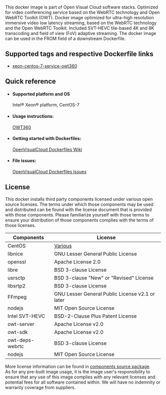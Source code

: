 This docker image is part of Open Visual Cloud software stacks. Optimized for video conferencing service based on the WebRTC technology and Open WebRTC Toolkit (OWT). Docker image optimized for ultra-high resolution immersive video low latency streaming, based on the WebRTC technology and the Open WebRTC Toolkit. Included SVT-HEVC tile-based 4K and 8K transcoding and field of view (FoV) adaptive streaming. The docker image can be used in the FROM field of a downstream Dockerfile. 

## Supported tags and respective Dockerfile links
 - [xeon-centos-7-service-owt360](https://github.com/OpenVisualCloud/Dockerfiles/blob/master/Xeon/centos-7/service/owt360/Dockerfile)

## Quick reference
- #### Supported platform and OS
  Intel&reg; Xeon&reg; platform, CentOS-7

- #### Usage instructions:
  [OWT360](https://github.com/OpenVisualCloud/Dockerfiles/blob/master/doc/owt360.md)	


- #### Getting started with Dockerfiles:
  [OpenVisualCloud Dockerfiles Wiki](https://github.com/OpenVisualCloud/Dockerfiles/wiki)

- #### File issues:
  [OpenVisualCloud Dockerfiles Issues](https://github.com/OpenVisualCloud/Dockerfiles/issues)


## License
This docker installs third party components licensed under various open source licenses.  The terms under which those components may be used and distributed can be found with the license document that is provided with those components.  Please familiarize yourself with those terms to ensure your distribution of those components complies with the terms of those licenses.


| Components | License |
| ----- | ----- |
|CentOS| [Various](https://hub.docker.com/_/centos) |
|libnice|GNU Lesser General Public License|
|openssl|Apache License 2.0|
|libre|BSD 3-clause License|
|usrsctp|BSD 3-clause "New" or "Revised" License|
|libsrtp2|BSD 3-clause License|
|FFmpeg|GNU Lesser General Public License v2.1 or later|
|nodejs| MIT Open Source License|
|Intel SVT-HEVC|BSD-2-Clause Plus Patent License|
|owt-server|Apache License v2.0|
|owt-sdk|Apache License v2.0|
|owt-deps-webrtc|BSD 3-clause License|
|nodejs| MIT Open Source License|


More license information can be found in [components source package](https://github.com/OpenVisualCloud/Dockerfiles-Resources).   
As for any pre-built image usage, it is the image user's responsibility to ensure that any use of this image complies with any relevant licenses and potential fees for all software contained within. We will have no indemnity or warranty coverage from suppliers.

